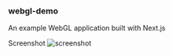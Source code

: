 ### webgl-demo

An example WebGL application built with Next.js

Screenshot
![screenshot](https://res.cloudinary.com/dc0uxmplw/image/upload/v1647609676/esn-portfolio/web_carousels/webgl_screenshot_ef3ofv.jpg)
